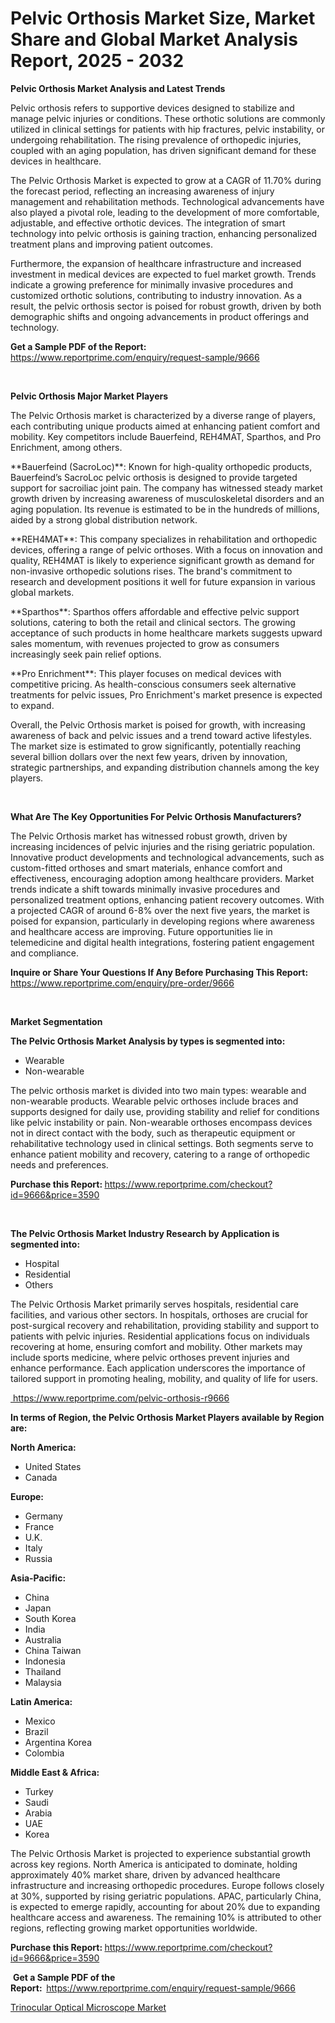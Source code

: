 <p><h1>Pelvic Orthosis Market Size, Market Share and Global Market Analysis Report, 2025 - 2032</h1></p><p><strong>Pelvic Orthosis Market Analysis and Latest Trends</strong></p>
<p><p>Pelvic orthosis refers to supportive devices designed to stabilize and manage pelvic injuries or conditions. These orthotic solutions are commonly utilized in clinical settings for patients with hip fractures, pelvic instability, or undergoing rehabilitation. The rising prevalence of orthopedic injuries, coupled with an aging population, has driven significant demand for these devices in healthcare.</p><p>The Pelvic Orthosis Market is expected to grow at a CAGR of 11.70% during the forecast period, reflecting an increasing awareness of injury management and rehabilitation methods. Technological advancements have also played a pivotal role, leading to the development of more comfortable, adjustable, and effective orthotic devices. The integration of smart technology into pelvic orthosis is gaining traction, enhancing personalized treatment plans and improving patient outcomes.</p><p>Furthermore, the expansion of healthcare infrastructure and increased investment in medical devices are expected to fuel market growth. Trends indicate a growing preference for minimally invasive procedures and customized orthotic solutions, contributing to industry innovation. As a result, the pelvic orthosis sector is poised for robust growth, driven by both demographic shifts and ongoing advancements in product offerings and technology.</p></p>
<p><strong>Get a Sample PDF of the Report:&nbsp;</strong> <a href="https://www.reportprime.com/enquiry/request-sample/9666?utm_campaign=2210&utm_medium=2&utm_source=Github&utm_content=ia&utm_term=20032025&utm_id=pelvic-orthosis">https://www.reportprime.com/enquiry/request-sample/9666</a></p>
<p>&nbsp;</p>
<p><strong>Pelvic Orthosis Major Market Players</strong></p>
<p><p>The Pelvic Orthosis market is characterized by a diverse range of players, each contributing unique products aimed at enhancing patient comfort and mobility. Key competitors include Bauerfeind, REH4MAT, Sparthos, and Pro Enrichment, among others.</p><p>**Bauerfeind (SacroLoc)**: Known for high-quality orthopedic products, Bauerfeind’s SacroLoc pelvic orthosis is designed to provide targeted support for sacroiliac joint pain. The company has witnessed steady market growth driven by increasing awareness of musculoskeletal disorders and an aging population. Its revenue is estimated to be in the hundreds of millions, aided by a strong global distribution network.</p><p>**REH4MAT**: This company specializes in rehabilitation and orthopedic devices, offering a range of pelvic orthoses. With a focus on innovation and quality, REH4MAT is likely to experience significant growth as demand for non-invasive orthopedic solutions rises. The brand's commitment to research and development positions it well for future expansion in various global markets.</p><p>**Sparthos**: Sparthos offers affordable and effective pelvic support solutions, catering to both the retail and clinical sectors. The growing acceptance of such products in home healthcare markets suggests upward sales momentum, with revenues projected to grow as consumers increasingly seek pain relief options.</p><p>**Pro Enrichment**: This player focuses on medical devices with competitive pricing. As health-conscious consumers seek alternative treatments for pelvic issues, Pro Enrichment's market presence is expected to expand.</p><p>Overall, the Pelvic Orthosis market is poised for growth, with increasing awareness of back and pelvic issues and a trend toward active lifestyles. The market size is estimated to grow significantly, potentially reaching several billion dollars over the next few years, driven by innovation, strategic partnerships, and expanding distribution channels among the key players.</p></p>
<p>&nbsp;</p>
<p><strong>What Are The Key Opportunities For Pelvic Orthosis Manufacturers?</strong></p>
<p><p>The Pelvic Orthosis market has witnessed robust growth, driven by increasing incidences of pelvic injuries and the rising geriatric population. Innovative product developments and technological advancements, such as custom-fitted orthoses and smart materials, enhance comfort and effectiveness, encouraging adoption among healthcare providers. Market trends indicate a shift towards minimally invasive procedures and personalized treatment options, enhancing patient recovery outcomes. With a projected CAGR of around 6-8% over the next five years, the market is poised for expansion, particularly in developing regions where awareness and healthcare access are improving. Future opportunities lie in telemedicine and digital health integrations, fostering patient engagement and compliance.</p></p>
<p><strong>Inquire or Share Your Questions If Any Before Purchasing This Report:</strong> <a href="https://www.reportprime.com/enquiry/pre-order/9666?utm_campaign=2210&utm_medium=2&utm_source=Github&utm_content=ia&utm_term=20032025&utm_id=pelvic-orthosis">https://www.reportprime.com/enquiry/pre-order/9666</a></p>
<p>&nbsp;</p>
<p><strong>Market Segmentation</strong></p>
<p><strong>The Pelvic Orthosis Market Analysis by types is segmented into:</strong></p>
<p><ul><li>Wearable</li><li>Non-wearable</li></ul></p>
<p><p>The pelvic orthosis market is divided into two main types: wearable and non-wearable products. Wearable pelvic orthoses include braces and supports designed for daily use, providing stability and relief for conditions like pelvic instability or pain. Non-wearable orthoses encompass devices not in direct contact with the body, such as therapeutic equipment or rehabilitative technology used in clinical settings. Both segments serve to enhance patient mobility and recovery, catering to a range of orthopedic needs and preferences.</p></p>
<p><strong>Purchase this Report:&nbsp;</strong><a href="https://www.reportprime.com/checkout?id=9666&price=3590&utm_campaign=2210&utm_medium=2&utm_source=Github&utm_content=ia&utm_term=20032025&utm_id=pelvic-orthosis">https://www.reportprime.com/checkout?id=9666&price=3590</a></p>
<p>&nbsp;</p>
<p><strong>The Pelvic Orthosis Market Industry Research by Application is segmented into:</strong></p>
<p><ul><li>Hospital</li><li>Residential</li><li>Others</li></ul></p>
<p><p>The Pelvic Orthosis Market primarily serves hospitals, residential care facilities, and various other sectors. In hospitals, orthoses are crucial for post-surgical recovery and rehabilitation, providing stability and support to patients with pelvic injuries. Residential applications focus on individuals recovering at home, ensuring comfort and mobility. Other markets may include sports medicine, where pelvic orthoses prevent injuries and enhance performance. Each application underscores the importance of tailored support in promoting healing, mobility, and quality of life for users.</p></p>
<p><a href="https://www.reportprime.com/pelvic-orthosis-r9666?utm_campaign=2210&utm_medium=2&utm_source=Github&utm_content=ia&utm_term=20032025&utm_id=pelvic-orthosis">&nbsp;https://www.reportprime.com/pelvic-orthosis-r9666</a></p>
<p><strong>In terms of Region, the Pelvic Orthosis Market Players available by Region are:</strong></p>
<p>
    <p> <strong> North America: </strong>
        <ul>
            <li>United States</li>
            <li>Canada</li>
        </ul>
        </p> 
    <p> <strong> Europe: </strong>
        <ul>
            <li>Germany</li>
            <li>France</li>
            <li>U.K.</li>
            <li>Italy</li>
            <li>Russia</li>
        </ul>
        </p> 
    <p> <strong> Asia-Pacific: </strong>
        <ul>
            <li>China</li>
            <li>Japan</li>
            <li>South Korea</li>
            <li>India</li>
            <li>Australia</li>
            <li>China Taiwan</li>
            <li>Indonesia</li>
            <li>Thailand</li>
            <li>Malaysia</li>
        </ul>
        </p> 
    <p> <strong> Latin America: </strong>
        <ul>
            <li>Mexico</li>
            <li>Brazil</li>
            <li>Argentina Korea</li>
            <li>Colombia</li>
        </ul>
        </p> 
    <p> <strong> Middle East & Africa: </strong>
        <ul>
            <li>Turkey</li>
            <li>Saudi</li>
            <li>Arabia</li>
            <li>UAE</li>
            <li>Korea</li>
        </ul>
    </p>
    </p>
<p><p>The Pelvic Orthosis Market is projected to experience substantial growth across key regions. North America is anticipated to dominate, holding approximately 40% market share, driven by advanced healthcare infrastructure and increasing orthopedic procedures. Europe follows closely at 30%, supported by rising geriatric populations. APAC, particularly China, is expected to emerge rapidly, accounting for about 20% due to expanding healthcare access and awareness. The remaining 10% is attributed to other regions, reflecting growing market opportunities worldwide.</p></p>
<p><strong>Purchase this Report: </strong><a href="https://www.reportprime.com/checkout?id=9666&price=3590&utm_campaign=2210&utm_medium=2&utm_source=Github&utm_content=ia&utm_term=20032025&utm_id=pelvic-orthosis">https://www.reportprime.com/checkout?id=9666&price=3590</a></p>
<p>&nbsp;<strong>Get a Sample PDF of the Report:&nbsp;&nbsp;</strong><a href="https://www.reportprime.com/enquiry/request-sample/9666?utm_campaign=2210&utm_medium=2&utm_source=Github&utm_content=ia&utm_term=20032025&utm_id=pelvic-orthosis">https://www.reportprime.com/enquiry/request-sample/9666</a></p>
<p><strong></strong></p>
<p><p><a href="https://github.com/NarcisoFerry/Market-Research-Report-List-1/blob/main/trinocular-optical-microscope-market.md?utm_campaign=2210&utm_medium=2&utm_source=Github&utm_content=ia&utm_term=20032025&utm_id=pelvic-orthosis">Trinocular Optical Microscope Market</a></p></p>
